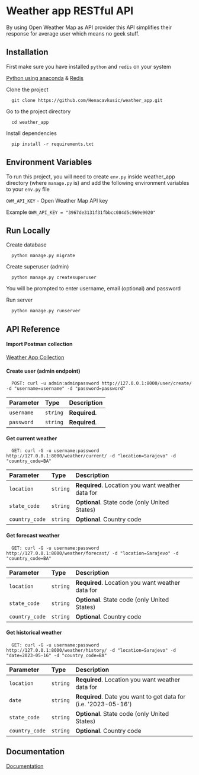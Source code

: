 # Weather app RESTful API

By using Open Weather Map as API provider this API simplifies their response for average user which means no geek stuff.

## Installation

First make sure you have installed `python` and `redis` on your system

[Python using anaconda](https://docs.anaconda.com/free/anaconda/install/index.html) & [Redis](https://redis.io/docs/getting-started/installation/)

Clone the project

```
  git clone https://github.com/Henacavkusic/weather_app.git
```

Go to the project directory

```
  cd weather_app
```

Install dependencies

```
  pip install -r requirements.txt
```

## Environment Variables

To run this project, you will need to create `env.py` inside weather_app directory (where `manage.py` is) and add the following environment variables to your `env.py` file

`OWM_API_KEY` - Open Weather Map API key

Example
``` OWM_API_KEY = "3967de3131f31fbbcc084d5c969e9020" ```

## Run Locally

Create database

```
  python manage.py migrate
```

Create superuser (admin)

```
  python manage.py createsuperuser
```
You will be prompted to enter username, email (optional) and password

Run server
```
  python manage.py runserver
```

## API Reference

#### Import Postman collection

[Weather App Collection](https://api.postman.com/collections/6892014-0a6e0552-e425-4c1b-8837-96c9fad4635d?access_key=PMAT-01H0BN34M3KRVXW9Z00KC1DR93)

#### Create user (admin endpoint)

```
  POST: curl -u admin:adminpassword http://127.0.0.1:8000/user/create/ -d "username=username" -d "password=password" 
```

| Parameter | Type     | Description                |
| :-------- | :------- | :------------------------- |
| `username` | `string` | **Required**. |
| `password` | `string` | **Required**. |

#### Get current weather

```
  GET: curl -G -u username:password http://127.0.0.1:8000/weather/current/ -d "location=Sarajevo" -d "country_code=BA" 
```

| Parameter | Type     | Description                |
| :-------- | :------- | :------------------------- |
| `location` | `string` | **Required**. Location you want weather data for |
| `state_code` | `string` | **Optional**. State code (only United States) |
| `country_code` | `string` | **Optional**. Country code |

#### Get forecast weather

```
  GET: curl -G -u username:password http://127.0.0.1:8000/weather/forecast/ -d "location=Sarajevo" -d "country_code=BA" 
```

| Parameter | Type     | Description                |
| :-------- | :------- | :------------------------- |
| `location` | `string` | **Required**. Location you want weather data for |
| `state_code` | `string` | **Optional**. State code (only United States) |
| `country_code` | `string` | **Optional**. Country code |

#### Get historical weather

```
  GET: curl -G -u username:password http://127.0.0.1:8000/weather/history/ -d "location=Sarajevo" -d "date=2023-05-16" -d "country_code=BA" 
```

| Parameter | Type     | Description                |
| :-------- | :------- | :------------------------- |
| `location` | `string` | **Required**. Location you want weather data for |
| `date` | `string` | **Required**. Date you want to get data for (i.e. '2023-05-16') |
| `state_code` | `string` | **Optional**. State code (only United States) |
| `country_code` | `string` | **Optional**. Country code |

## Documentation

[Documentation](https://...)

